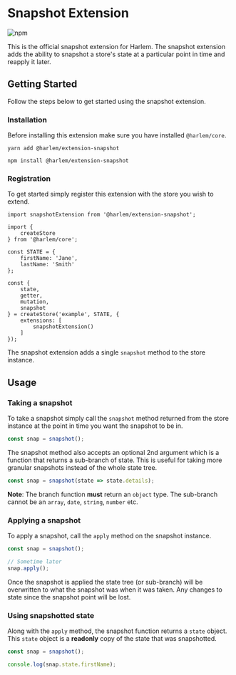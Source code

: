 # Snapshot Extension

![npm](https://img.shields.io/npm/v/@harlem/extension-snapshot)

This is the official snapshot extension for Harlem. The snapshot extension adds the ability to snapshot a store's state at a particular point in time and reapply it later. 

## Getting Started

Follow the steps below to get started using the snapshot extension.

### Installation

Before installing this extension make sure you have installed `@harlem/core`.

<CodeGroup>
  <CodeGroupItem title="YARN" active>

```bash:no-line-numbers
yarn add @harlem/extension-snapshot
```

  </CodeGroupItem>

  <CodeGroupItem title="NPM">

```bash:no-line-numbers
npm install @harlem/extension-snapshot
```

  </CodeGroupItem>
</CodeGroup>

### Registration

To get started simply register this extension with the store you wish to extend.

```typescript{16,19}
import snapshotExtension from '@harlem/extension-snapshot';

import {
    createStore
} from '@harlem/core';

const STATE = {
    firstName: 'Jane',
    lastName: 'Smith'
};

const {
    state,
    getter,
    mutation,
    snapshot
} = createStore('example', STATE, {
    extensions: [
        snapshotExtension()
    ]
});
```

The snapshot extension adds a single `snapshot` method to the store instance.


## Usage

### Taking a snapshot
To take a snapshot simply call the `snapshot` method returned from the store instance at the point in time you want the snapshot to be in.

```typescript
const snap = snapshot();
```

The snapshot method also accepts an optional 2nd argument which is a function that returns a sub-branch of state. This is useful for taking more granular snapshots instead of the whole state tree.

```typescript
const snap = snapshot(state => state.details);
```

**Note**: The branch function **must** return an `object` type. The sub-branch cannot be an `array`, `date`, `string`, `number` etc.


### Applying a snapshot
To apply a snapshot, call the `apply` method on the snapshot instance.

```typescript
const snap = snapshot();

// Sometime later
snap.apply();
```

Once the snapshot is applied the state tree (or sub-branch) will be overwritten to what the snapshot was when it was taken. Any changes to state since the snapshot point will be lost.


### Using snapshotted state
Along with the `apply` method, the snapshot function returns a `state` object. This `state` object is a **readonly** copy of the state that was snapshotted.

```typescript
const snap = snapshot();

console.log(snap.state.firstName);
```